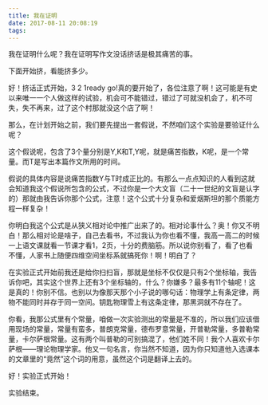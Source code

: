 ```yaml
---
title: 我在证明
date: 2017-08-11 20:08:19
tags:
---
```

我在证明什么呢？我在证明写作文没话挤话是极其痛苦的事。

下面开始挤，看能挤多少。

好！挤话正式开始，3 2 1ready go!真的要开始了，各位注意了啊！这可能是有史以来唯一一个人做这样的试验，机会可不能错过，错过了可就没机会了，机不可失，失不再来，过了这个村那就没这个店了啊！

那么，在计划开始之前，我们要先提出一套假说，不然咱们这个实验是要验证什么呢？

这个假说呢，包含了3个量分别是Y,K和T,Y呢，就是痛苦指数，K呢，是一个常量。而T是写出本篇作文所用的时间。

假说的具体内容是说痛苦指数Y与T时成正比的。有那么一点点知识的人看到这就会知道我这个假说所包含的公式，不过你是一个大文盲（二十一世纪的文盲是认字的）那就由我告诉你那个公式，注意！这个公式十分复杂和爱烟斯坦的那个质能方程一样复杂！

你明白我这个公式是从狭义相对论中推广出来了的。相对论事什么？奥！你又不明白！那么相对论是啥子，自己去看书，不过我认为你也看不懂，我高一高二的时候一上语文课就看一节课才看1，2页，十分的费脑筋。所以说你别看了，看了也看不懂，人家书上随便四维空间坐标系就搞死你！啊！明白了？

在实验正式开始前我还是给你扫扫盲，那就是坐标不仅仅是只有2个坐标轴，我告诉你吧，其实这个世界上还有3个坐标轴的，什么？你嫌多？最多有11个轴呢！这是真的！你别不信。也别以为像那天那个小子说的哪句话：物理学上有条定律，两物不能同时并存于同一空间。钥匙物理雪上有这条定律，那黑洞就不存在了。

你看，我那公式里有个常量，咱做一次实验测出的常量是不准的，所以我们应该借用现场的常量，常量有蛮多，普朗克常量，德布罗意常量，开普勒常量，多普勒常量，卡尔萨根常量。这有两个叫普勒的可别搞混了，他们姓不同！我个人喜欢卡尔萨根——理论物理学家。他又一句名言，你当然不知道，因为你只知道他入选课本的文章里的“竟然”这个词的用意，虽然这个词是翻译上去的。

好！实验正式开始！

实验结束。